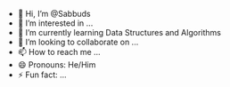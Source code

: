 - 👋 Hi, I’m @Sabbuds
- 👀 I’m interested in ...
- 🌱 I’m currently learning Data Structures and Algorithms
- 💞️ I’m looking to collaborate on ...
- 📫 How to reach me ...
- 😄 Pronouns: He/Him
- ⚡ Fun fact: ...

<!---
Sabbuds/Sabbuds is a ✨ special ✨ repository because its `README.md` (this file) appears on your GitHub profile.
You can click the Preview link to take a look at your changes.
--->
